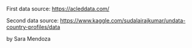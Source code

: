 First data source:
https://acleddata.com/

Second data source:
https://www.kaggle.com/sudalairajkumar/undata-country-profiles/data

by Sara Mendoza